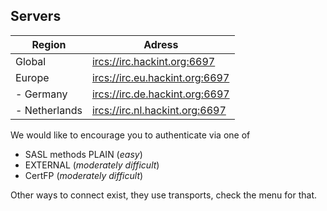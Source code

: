 ## Servers

| Region        | Adress                           |
|---------------|----------------------------------|
| Global        | <ircs://irc.hackint.org:6697>    |
| Europe        | <ircs://irc.eu.hackint.org:6697> |
| - Germany     | <ircs://irc.de.hackint.org:6697> |
| - Netherlands | <ircs://irc.nl.hackint.org:6697> |

We would like to encourage you to authenticate via one of
- SASL methods PLAIN (*easy*)
- EXTERNAL (*moderately difficult*)
- CertFP (*moderately difficult*)

Other ways to connect exist, they use transports, check the menu for that.